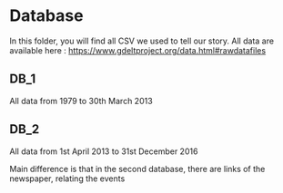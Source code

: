 # Database

In this folder, you will find all CSV we used to tell our story.
All data are available here : https://www.gdeltproject.org/data.html#rawdatafiles

## DB_1

All data from 1979 to 30th March 2013

## DB_2 

All data from 1st April 2013 to 31st December 2016

Main difference is that in the second database, there are links of the newspaper, relating the events   